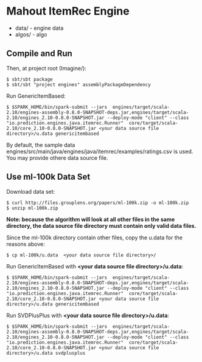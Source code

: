 # Mahout ItemRec Engine

* data/ - engine data
* algos/ - algo

## Compile and Run

Then, at project root (Imagine/):

    $ sbt/sbt package
    $ sbt/sbt "project engines" assemblyPackageDependency

Run GenericItemBased:

    $ $SPARK_HOME/bin/spark-submit --jars  engines/target/scala-2.10/engines-assembly-0.8.0-SNAPSHOT-deps.jar,engines/target/scala-2.10/engines_2.10-0.8.0-SNAPSHOT.jar --deploy-mode "client" --class "io.prediction.engines.java.itemrec.Runner"  core/target/scala-2.10/core_2.10-0.8.0-SNAPSHOT.jar <your data source file directory>/u.data genericitembased

By default, the sample data engines/src/main/java/engines/java/itemrec/examples/ratings.csv is used. You may provide othere data source file.

## Use ml-100k Data Set

Download data set:

    $ curl http://files.grouplens.org/papers/ml-100k.zip -o ml-100k.zip
    $ unzip ml-100k.zip

**Note: because the algorithm will look at all other files in the same directory, the data source file directory must contain only valid data files.**

Since the ml-100k directory contain other files, copy the u.data for the reasons above:

    $ cp ml-100k/u.data  <your data source file directory>/
    

Run GenericItemBased with **\<your data source file directory\>/u.data**:

	$ $SPARK_HOME/bin/spark-submit --jars  engines/target/scala-2.10/engines-assembly-0.8.0-SNAPSHOT-deps.jar,engines/target/scala-2.10/engines_2.10-0.8.0-SNAPSHOT.jar --deploy-mode "client" --class "io.prediction.engines.java.itemrec.Runner"  core/target/scala-2.10/core_2.10-0.8.0-SNAPSHOT.jar <your data source file directory>/u.data genericitembased

Run SVDPlusPlus with **\<your data source file directory\>/u.data**:

    $ $SPARK_HOME/bin/spark-submit --jars  engines/target/scala-2.10/engines-assembly-0.8.0-SNAPSHOT-deps.jar,engines/target/scala-2.10/engines_2.10-0.8.0-SNAPSHOT.jar --deploy-mode "client" --class "io.prediction.engines.java.itemrec.Runner"  core/target/scala-2.10/core_2.10-0.8.0-SNAPSHOT.jar <your data source file directory>/u.data svdplusplus
    


